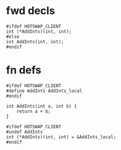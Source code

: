 
# fwd decls

    #ifdef HOTSWAP_CLIENT
    int (*AddInts)(int, int);
    #else
    int AddInts(int, int);
    #endif

# fn defs

    #ifdef HOTSWAP_CLIENT
    #define AddInts AddInts_local
    #endif

    int AddInts(int a, int b) {
        return a + b;
    }

    #ifdef HOTSWAP_CLIENT
    #undef AddInts
    int (*AddInts)(int, int) = &AddInts_local;
    #endif
